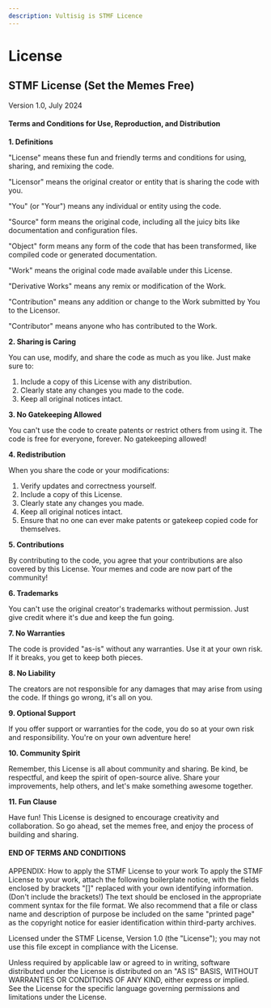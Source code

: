 ```yaml
---
description: Vultisig is STMF Licence
---
```


# License

## STMF License (Set the Memes Free)

Version 1.0, July 2024

#### Terms and Conditions for Use, Reproduction, and Distribution

**1. Definitions**

"License" means these fun and friendly terms and conditions for using, sharing, and remixing the code.

"Licensor" means the original creator or entity that is sharing the code with you.

"You" (or "Your") means any individual or entity using the code.

"Source" form means the original code, including all the juicy bits like documentation and configuration files.

"Object" form means any form of the code that has been transformed, like compiled code or generated documentation.

"Work" means the original code made available under this License.

"Derivative Works" means any remix or modification of the Work.

"Contribution" means any addition or change to the Work submitted by You to the Licensor.

"Contributor" means anyone who has contributed to the Work.

**2. Sharing is Caring**

You can use, modify, and share the code as much as you like. Just make sure to:

1. Include a copy of this License with any distribution.
2. Clearly state any changes you made to the code.
3. Keep all original notices intact.

**3. No Gatekeeping Allowed**

You can't use the code to create patents or restrict others from using it. The code is free for everyone, forever. No gatekeeping allowed!

**4. Redistribution**

When you share the code or your modifications:

1. Verify updates and correctness yourself.
2. Include a copy of this License.
3. Clearly state any changes you made.
4. Keep all original notices intact.
5. Ensure that no one can ever make patents or gatekeep copied code for themselves.

**5. Contributions**

By contributing to the code, you agree that your contributions are also covered by this License. Your memes and code are now part of the community!

**6. Trademarks**

You can't use the original creator's trademarks without permission. Just give credit where it's due and keep the fun going.

**7. No Warranties**

The code is provided "as-is" without any warranties. Use it at your own risk. If it breaks, you get to keep both pieces.

**8. No Liability**

The creators are not responsible for any damages that may arise from using the code. If things go wrong, it's all on you.

**9. Optional Support**

If you offer support or warranties for the code, you do so at your own risk and responsibility. You're on your own adventure here!

**10. Community Spirit**

Remember, this License is all about community and sharing. Be kind, be respectful, and keep the spirit of open-source alive. Share your improvements, help others, and let's make something awesome together.

**11. Fun Clause**

Have fun! This License is designed to encourage creativity and collaboration. So go ahead, set the memes free, and enjoy the process of building and sharing.

#### END OF TERMS AND CONDITIONS

APPENDIX: How to apply the STMF License to your work To apply the STMF License to your work, attach the following boilerplate notice, with the fields enclosed by brackets "\[]" replaced with your own identifying information. (Don't include the brackets!) The text should be enclosed in the appropriate comment syntax for the file format. We also recommend that a file or class name and description of purpose be included on the same "printed page" as the copyright notice for easier identification within third-party archives.

Licensed under the STMF License, Version 1.0 (the "License"); you may not use this file except in compliance with the License.

Unless required by applicable law or agreed to in writing, software distributed under the License is distributed on an "AS IS" BASIS, WITHOUT WARRANTIES OR CONDITIONS OF ANY KIND, either express or implied. See the License for the specific language governing permissions and limitations under the License.

